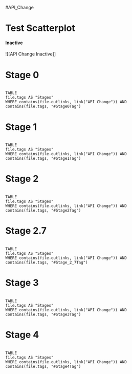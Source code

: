 #API_Change 

# Test Scatterplot

<div id="scatterplot"></div>
<script src="https://d3js.org/d3.v7.min.js"></script>
<script src="/static/scatterplot.js"></script>

<div id="scatterplot2"></div>
<script src="https://d3js.org/d3.v7.min.js"></script>
<script src="/static/scatterplot.js"></script>

#### Inactive
![[API Change Inactive]]



# Stage 0

```dataview

TABLE 
file.tags AS "Stages"
WHERE contains(file.outlinks, link("API Change")) AND contains(file.tags, "#Stage0Tag") 

```
# Stage 1

```dataview

TABLE 
file.tags AS "Stages"
WHERE contains(file.outlinks, link("API Change")) AND contains(file.tags, "#Stage1Tag") 

```

# Stage 2

```dataview

TABLE 
file.tags AS "Stages"
WHERE contains(file.outlinks, link("API Change")) AND contains(file.tags, "#Stage2Tag") 

```

# Stage 2.7

```dataview

TABLE 
file.tags AS "Stages"
WHERE contains(file.outlinks, link("API Change")) AND contains(file.tags, "#Stage_2_7Tag") 

```

# Stage 3

```dataview

TABLE 
file.tags AS "Stages"
WHERE contains(file.outlinks, link("API Change")) AND contains(file.tags, "#Stage3Tag") 

```

# Stage 4

```dataview

TABLE 
file.tags AS "Stages"
WHERE contains(file.outlinks, link("API Change")) AND contains(file.tags, "#Stage4Tag") 

```



























